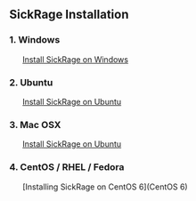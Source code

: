 ## SickRage Installation

### 1. Windows
&nbsp;&nbsp;&nbsp;&nbsp;&nbsp;&nbsp;[Install SickRage on Windows](http://www.htpcguides.com/install-sickrage-windows-usenet-torrent-tv//)

### 2. Ubuntu
&nbsp;&nbsp;&nbsp;&nbsp;&nbsp;&nbsp;[Install SickRage on Ubuntu](http://www.htpcguides.com/install-sickrage-ubuntu-14-04/)

### 3. Mac OSX
&nbsp;&nbsp;&nbsp;&nbsp;&nbsp;&nbsp;[Install SickRage on Ubuntu](http://www.htpcguides.com/install-sickrage-mac-osx-usenet-torrent-tv/)

### 4. CentOS / RHEL / Fedora

&nbsp;&nbsp;&nbsp;&nbsp;&nbsp;&nbsp;[Installing SickRage on CentOS 6](CentOS 6)